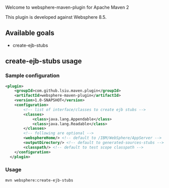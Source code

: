 Welcome to websphere-maven-plugin for Apache Maven 2

This plugin is developed against Websphere 8.5.

## Available goals
  * create-ejb-stubs

## create-ejb-stubs usage

### Sample configuration

```xml
<plugin>
    <groupId>com.github.lsiu.maven.plugin</groupId>
    <artifactId>websphere-maven-plugin</artifactId>
	<version>1.0-SNAPSHOT</version>
	<configuration>
        <!-- list of interface/classes to create ejb stubs -->
		<classes>
	    	<class>java.lang.Appendable</class>
		    <class>java.lang.Readable</class>
		</classes>
        <!-- following are optional -->
        <websphereHome/> <!-- default to /IBM/WebSphere/AppServer -->
        <outputDirectory/> <!-- default to generated-sources-stubs -->
        <classpath/> <!-- default to test scope classpath -->
	</configuration>
  </plugin>
```

### Usage
```sh 
mvn websphere:create-ejb-stubs
```